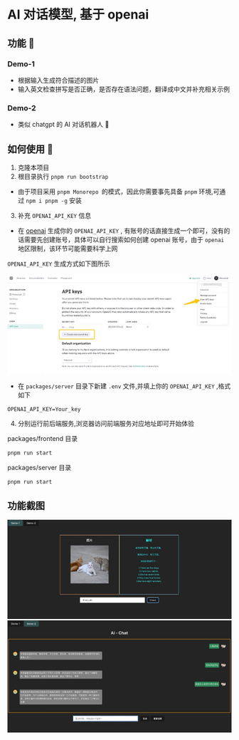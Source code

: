 # AI 对话模型, 基于 openai

## 功能 🌟

### Demo-1

- 根据输入生成符合描述的图片
- 输入英文检查拼写是否正确，是否存在语法问题，翻译成中文并补充相关示例

### Demo-2

- 类似 chatgpt 的 AI 对话机器人 🤖️

## 如何使用 🔧

1. 克隆本项目
2. 根目录执行 `pnpm run bootstrap`

- 由于项目采用 `pnpm Monorepo `的模式，因此你需要事先具备 `pnpm` 环境,可通过 `npm i pnpm -g` 安装

3. 补充 `OPENAI_API_KEY` 信息

- 在 [openai](https://beta.openai.com/) 生成你的 `OPENAI_API_KEY` , 有账号的话直接生成一个即可，没有的话需要先创建账号，具体可以自行搜索如何创建 openai 账号，由于 `openai` 地区限制，该环节可能需要科学上网

`OPENAI_API_KEY` 生成方式如下图所示

<img src="./guide.jpg">

- 在 `packages/server` 目录下新建 `.env` 文件,并填上你的 `OPENAI_API_KEY` ,格式如下

```
OPENAI_API_KEY=Your_key
```

4. 分别运行前后端服务,浏览器访问前端服务对应地址即可开始体验

packages/frontend 目录

```cmd
pnpm run start
```

packages/server 目录

```cmd
pnpm run start
```

## 功能截图

<img src="./demo-1.jpg">

<img src="./demo-2.jpg">
